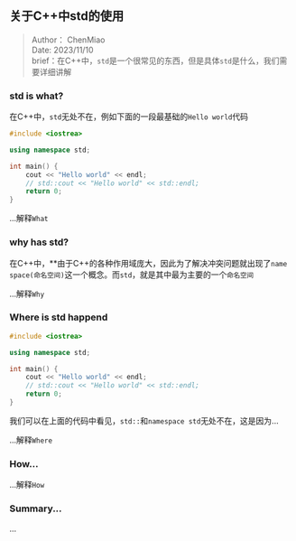 ## 关于C++中std的使用

> Author： ChenMiao  
> Date: 2023/11/10  
> brief：在C++中，`std`是一个很常见的东西，但是具体`std`是什么，我们需要详细讲解  

### std is what?  

在C++中，`std`无处不在，例如下面的一段最基础的`Hello world`代码  

```c++
#include <iostrea>

using namespace std;

int main() {
    cout << "Hello world" << endl;
    // std::cout << "Hello world" << std::endl;
    return 0;
}
```  

...解释`What`  

### why has std?  

在C++中，**由于C++的各种作用域庞大，因此为了解决冲突问题就出现了`name space(命名空间)`这一个概念。而`std`，就是其中最为主要的一个`命名空间`  

...解释`Why`  

### Where is std happend  

```c++  
#include <iostrea>

using namespace std;

int main() {
    cout << "Hello world" << endl;
    // std::cout << "Hello world" << std::endl;
    return 0;
}
```

我们可以在上面的代码中看见，`std::`和`namespace std`无处不在，这是因为...  

...解释`Where`  

### How...  

...解释`How`  

### Summary...  

...  
